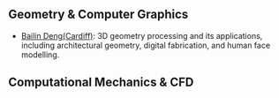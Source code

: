 ## Geometry & Computer Graphics
* [Bailin Deng(Cardiff)](http://www.bdeng.me/): 3D geometry processing and its applications, including architectural geometry, digital fabrication, and human face modelling.


## Computational Mechanics & CFD

